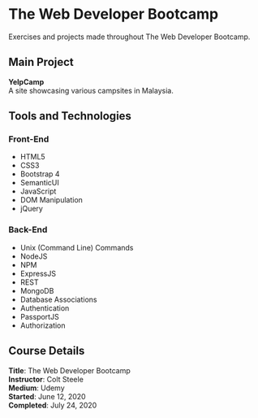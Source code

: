 # The Web Developer Bootcamp
Exercises and projects made throughout The Web Developer Bootcamp.

## Main Project
**YelpCamp**  
A site showcasing various campsites in Malaysia.

## Tools and Technologies
### Front-End
- HTML5
- CSS3
- Bootstrap 4
- SemanticUI
- JavaScript
- DOM Manipulation
- jQuery

### Back-End
- Unix (Command Line) Commands
- NodeJS
- NPM
- ExpressJS
- REST
- MongoDB
- Database Associations
- Authentication
- PassportJS
- Authorization

## Course Details
**Title**: The Web Developer Bootcamp  
**Instructor**: Colt Steele  
**Medium**: Udemy  
**Started**: June 12, 2020  
**Completed**: July 24, 2020